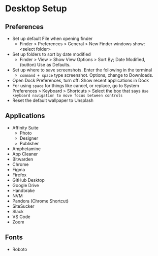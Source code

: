 # Desktop Setup

## Preferences

- Set up default File when opening finder
  - Finder > Preferences > General > New Finder windows show: \<select folder\>
- Set up folders to sort by date modified
  - Finder > View > Show View Options > Sort By; Date Modified, (button) Use as Defaults.
- Set up where to save screenshots. Enter the following in the terminal
  - `command + space` type screenshot. Options, change to Downloads.
- Open Dock Preferences, turn off: Show recent applications in Dock
- For using `space` for things like cancel, or replace, go to System Preferences > Keyboard > Shortcuts > Select the box that says `Use keyboard navigation to move focus between controls`
- Reset the default wallpaper to Unsplash

## Applications

- Affinity Suite
  - Photo
  - Designer
  - Publisher
- Amphetamine
- App Cleaner
- Bitwarden
- Chrome
- Figma
- Firefox
- GitHub Desktop
- Google Drive
- Handbrake
- NVM
- Pandora (Chrome Shortcut)
- SiteSucker
- Slack
- VS Code
- Zoom

## Fonts

- Roboto